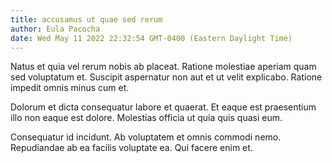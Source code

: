 ```yaml
---
title: accusamus ut quae sed rerum
author: Eula Pacocha
date: Wed May 11 2022 22:32:54 GMT-0400 (Eastern Daylight Time)
---
```

Natus et quia vel rerum nobis ab placeat. Ratione molestiae aperiam quam sed voluptatum et. Suscipit aspernatur non aut et ut velit explicabo. Ratione impedit omnis minus cum et.

 Dolorum et dicta consequatur labore et quaerat. Et eaque est praesentium illo non eaque est dolore. Molestias officia ut quia quis quasi eum.

 Consequatur id incidunt. Ab voluptatem et omnis commodi nemo. Repudiandae ab ea facilis voluptate ea. Qui facere enim et.